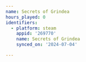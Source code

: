 ```yaml
---
name: Secrets of Grindea
hours_played: 0
identifiers:
  - platform: steam
    appid: '269770'
    name: Secrets of Grindea
    synced_on: '2024-07-04'

---
```

